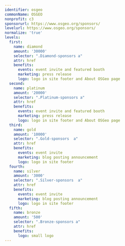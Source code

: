 ```yaml
---
identifier: osgeo
commonName: OSGEO
nonprofit: c3
sponsorurl: https://www.osgeo.org/sponsors/
levelurl: https://www.osgeo.org/sponsors/
normalize: 'true'
levels:
  first:
    name: diamond
    amount: '30000'
    selector: ".Diamond-sponsors a"
    attr: href
    benefits:
      events: event invite and featured booth
      marketing: press release
      logo: logo in site footer and About OSGeo page
  second:
    name: platinum
    amount: '20000'
    selector: ".Platinum-sponsors a"
    attr: href
    benefits:
      events: event invite and featured booth
      marketing: press release
      logo: logo in site footer and About OSGeo page
  third:
    name: gold
    amount: '10000'
    selector: ".Gold-sponsors  a"
    attr: href
    benefits:
      events: event invite
      marketing: blog posting announcement
      logo: logo in site footer
  fourth:
    name: silver
    amount: '3000'
    selector: ".Silver-sponsors  a"
    attr: href
    benefits:
      events: event invite
      marketing: blog posting announcement
      logo: logo in site footer
  fifth:
    name: bronze
    amount: '500'
    selector: ".Bronze-sponsors a"
    attr: href
    benefits:
      logo: small logo
---
```

